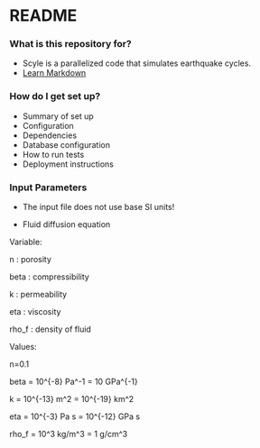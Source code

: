 # README #

### What is this repository for? ###

* Scyle is a parallelized code that simulates earthquake cycles.
* [Learn Markdown](https://bitbucket.org/tutorials/markdowndemo)

### How do I get set up? ###

* Summary of set up
* Configuration
* Dependencies
* Database configuration
* How to run tests
* Deployment instructions

### Input Parameters ###

* The input file does not use base SI units! 

- Fluid diffusion equation

Variable: 

n : porosity

beta : compressibility

k : permeability

eta : viscosity

rho_f : density of fluid


Values:

n=0.1

beta =  10^{-8} Pa^-1 = 10  GPa^{-1}

k = 10^{-13} m^2 = 10^{-19} km^2

eta = 10^{-3} Pa s = 10^{-12} GPa s

rho_f = 10^3 kg/m^3 = 1 g/cm^3

